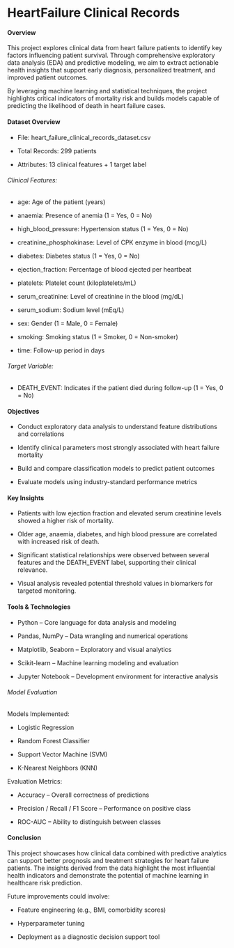 # HeartFailure Clinical Records

#### Overview
This project explores clinical data from heart failure patients to identify key factors influencing patient survival. Through comprehensive exploratory data analysis (EDA) and predictive modeling, we aim to extract actionable health insights that support early diagnosis, personalized treatment, and improved patient outcomes.

By leveraging machine learning and statistical techniques, the project highlights critical indicators of mortality risk and builds models capable of predicting the likelihood of death in heart failure cases.

#### Dataset Overview
- File: heart_failure_clinical_records_dataset.csv

- Total Records: 299 patients

- Attributes: 13 clinical features + 1 target label

###### Clinical Features:
- age: Age of the patient (years)

- anaemia: Presence of anemia (1 = Yes, 0 = No)

- high_blood_pressure: Hypertension status (1 = Yes, 0 = No)

- creatinine_phosphokinase: Level of CPK enzyme in blood (mcg/L)

- diabetes: Diabetes status (1 = Yes, 0 = No)

- ejection_fraction: Percentage of blood ejected per heartbeat

- platelets: Platelet count (kiloplatelets/mL)

- serum_creatinine: Level of creatinine in the blood (mg/dL)

- serum_sodium: Sodium level (mEq/L)

- sex: Gender (1 = Male, 0 = Female)

- smoking: Smoking status (1 = Smoker, 0 = Non-smoker)

- time: Follow-up period in days

###### Target Variable:
- DEATH_EVENT: Indicates if the patient died during follow-up (1 = Yes, 0 = No)

#### Objectives
- Conduct exploratory data analysis to understand feature distributions and correlations

- Identify clinical parameters most strongly associated with heart failure mortality

- Build and compare classification models to predict patient outcomes

- Evaluate models using industry-standard performance metrics

#### Key Insights
- Patients with low ejection fraction and elevated serum creatinine levels showed a higher risk of mortality.

- Older age, anaemia, diabetes, and high blood pressure are correlated with increased risk of death.

- Significant statistical relationships were observed between several features and the DEATH_EVENT label, supporting their clinical relevance.

- Visual analysis revealed potential threshold values in biomarkers for targeted monitoring.

#### Tools & Technologies
- Python – Core language for data analysis and modeling

- Pandas, NumPy – Data wrangling and numerical operations

- Matplotlib, Seaborn – Exploratory and visual analytics

- Scikit-learn – Machine learning modeling and evaluation

- Jupyter Notebook – Development environment for interactive analysis

###### Model Evaluation
Models Implemented:
- Logistic Regression

- Random Forest Classifier

- Support Vector Machine (SVM)

- K-Nearest Neighbors (KNN)

Evaluation Metrics:
- Accuracy – Overall correctness of predictions

- Precision / Recall / F1 Score – Performance on positive class

- ROC-AUC – Ability to distinguish between classes

#### Conclusion
This project showcases how clinical data combined with predictive analytics can support better prognosis and treatment strategies for heart failure patients. The insights derived from the data highlight the most influential health indicators and demonstrate the potential of machine learning in healthcare risk prediction.

Future improvements could involve:

- Feature engineering (e.g., BMI, comorbidity scores)

- Hyperparameter tuning

- Deployment as a diagnostic decision support tool

